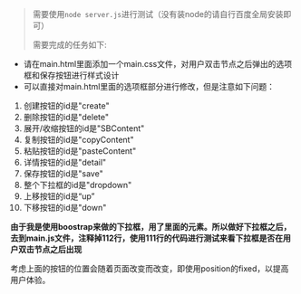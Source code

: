
> 需要使用```node server.js```进行测试（没有装node的请自行百度全局安装即可）
> 
> 需要完成的任务如下:

- 请在main.html里面添加一个main.css文件，对用户双击节点之后弹出的选项框和保存按钮进行样式设计
- 可以直接对main.html里面的选项框部分进行修改，但是注意如下问题：

1. 创建按钮的id是"create"
2. 删除按钮的id是"delete"
3. 展开/收缩按钮的id是"SBContent"
4. 复制按钮的id是"copyContent"
5. 粘贴按钮的id是"pasteContent"
6. 详情按钮的id是"detail"
7. 保存按钮的id是"save"
8. 整个下拉框的id是"dropdown"
9. 上移按钮的id是“up”
10. 下移按钮的id是"down"

**由于我是使用boostrap来做的下拉框，用了里面的元素。所以做好下拉框之后，去到main.js文件，注释掉112行，使用111行的代码进行测试来看下拉框是否在用户双击节点之后出现**

考虑上面的按钮的位置会随着页面改变而改变，即使用position的fixed，以提高用户体验。
